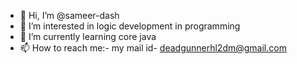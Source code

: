 - 👋 Hi, I’m @sameer-dash
- 👀 I’m interested in logic development in programming
- 🌱 I’m currently learning core java
- 📫 How to reach me:- my mail id- deadgunnerhl2dm@gmail.com

<!---
sameer-dash/sameer-dash is a ✨ special ✨ repository because its `README.md` (this file) appears on your GitHub profile.
You can click the Preview link to take a look at your changes.
--->
